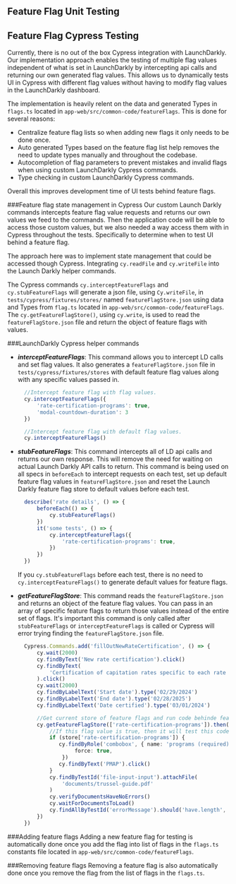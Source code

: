 ## Feature Flag Unit Testing

## Feature Flag Cypress Testing
Currently, there is no out of the box Cypress integration with LaunchDarkly. Our implementation approach enables the testing of multiple flag values independent of what is set in LaunchDarkly by intercepting api calls and returning our own generated flag values. This allows us to dynamically tests UI in Cypress with different flag values without having to modify flag values in the LaunchDarkly dashboard.

The implementation is heavily relent on the data and generated Types in `flags.ts` located in `app-web/src/common-code/featureFlags`. This is done for several reasons:
- Centralize feature flag lists so when adding new flags it only needs to be done once.
- Auto generated Types based on the feature flag list help removes the need to update types manually and throughout the codebase.
- Autocompletion of flag parameters to prevent mistakes and invalid flags when using custom LaunchDarkly Cypress commands.
- Type checking in custom LaunchDarkly Cypress commands.

Overall this improves development time of UI tests behind feature flags.

###Feature flag state management in Cypress
Our custom Launch Darkly commands intercepts feature flag value requests and returns our own values we feed to the commands. Then the application code will be able to access those custom values, but we also needed a way access them with in Cypress throughout the tests. Specifically to determine when to test UI behind a feature flag.

The approach here was to implement state management that could be accessed though Cypress. Integrating `cy.readFile` and `cy.writeFile` into the Launch Darkly helper commands.

The Cypress commands `cy.interceptFeatureFlags` and `cy.stubFeatureFlags` will generate a json file, using `Cy.writeFile`, in `tests/cypress/fixtures/stores/` named `featureFlagStore.json` using data and Types from `flag.ts` located in `app-web/src/common-code/featureFlags`. The `cy.getFeatureFlagStore()`, using `cy.write`, is used to read the `featureFlagStore.json` file and return the object of feature flags with values.

###LaunchDarkly Cypress helper commands
- **_interceptFeatureFlags_**: This command allows you to intercept LD calls and set flag values. It also generates a `featureFlagStore.json` file in `tests/cypress/fixtures/stores` with default feature flag values along with any specific values passed in.
  ```typescript
    //Intercept feature flag with flag values.
    cy.interceptFeatureFlags({
        'rate-certification-programs': true,
        'modal-countdown-duration': 3
    })
  
    //Intercept feature flag with default flag values.
    cy.interceptFeatureFlags()
  ```


- **_stubFeatureFlags_**: This command intercepts all of LD api calls and returns our own response. This will remove the need for waiting on actual Launch Darkly API calls to return. This command is being used on all specs in `beforeEach` to intercept requests on each test, set up default feature flag values in `featureFlagStore.json` and reset the Launch Darkly feature flag store to default values before each test.
  ```typescript
    describe('rate details', () => {
        beforeEach(() => {
            cy.stubFeatureFlags()
        })
        it('some tests', () => {
            cy.interceptFeatureFlags({
                'rate-certification-programs': true,
            })      
        })
    })
  ```
  If you `cy.stubFeatureFlags` before each test, there is no need to `cy.interceptFeatureFlags()` to generate default values for feature flags.


- **_getFeatureFlagStore_**: This command reads the `featureFlagStore.json` and returns an object of the feature flag values. You can pass in an array of specific feature flags to return those values instead of the entire set of flags. It's important this command is only called after `stubFeatureFlags` or `interceptFeatureFlags` is called or Cypress will error trying finding the `featureFlagStore.json` file.
  ```typescript
    Cypress.Commands.add('fillOutNewRateCertification', () => {
        cy.wait(2000)
        cy.findByText('New rate certification').click()
        cy.findByText(
            'Certification of capitation rates specific to each rate cell'
        ).click()
        cy.wait(2000)
        cy.findByLabelText('Start date').type('02/29/2024')
        cy.findByLabelText('End date').type('02/28/2025')
        cy.findByLabelText('Date certified').type('03/01/2024')

        //Get current store of feature flags and run code behinde feature flags
        cy.getFeatureFlagStore(['rate-certification-programs']).then((store) => {
            //If this flag value is true, then it will test this code hidden behind the feature flag
            if (store['rate-certification-programs']) {
               cy.findByRole('combobox', { name: 'programs (required)' }).click({
                    force: true,
                })
               cy.findByText('PMAP').click()
            }
            cy.findByTestId('file-input-input').attachFile(
                'documents/trussel-guide.pdf'
            )
            cy.verifyDocumentsHaveNoErrors()
            cy.waitForDocumentsToLoad()
            cy.findAllByTestId('errorMessage').should('have.length', 0)
        })
    })
  ```

###Adding feature flags
Adding a new feature flag for testing is automatically done once you add the flag into list of flags in the `flags.ts` constants file located in `app-web/src/common-code/featureFlags`.

###Removing feature flags
Removing a feature flag is also automatically done once you remove the flag from the  list of flags in the `flags.ts`.
